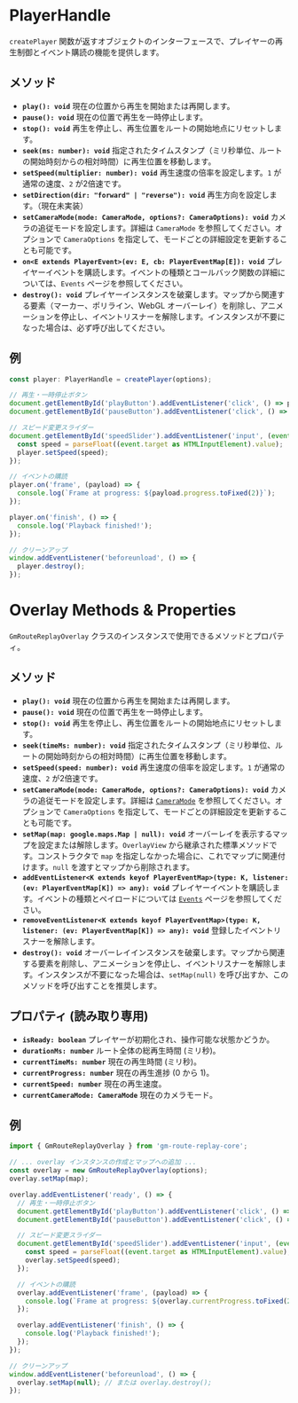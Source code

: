 # PlayerHandle 

`createPlayer` 関数が返すオブジェクトのインターフェースで、プレイヤーの再生制御とイベント購読の機能を提供します。

## メソッド

*   **`play(): void`**
    現在の位置から再生を開始または再開します。
*   **`pause(): void`**
    現在の位置で再生を一時停止します。
*   **`stop(): void`**
    再生を停止し、再生位置をルートの開始地点にリセットします。
*   **`seek(ms: number): void`**
    指定されたタイムスタンプ（ミリ秒単位、ルートの開始時刻からの相対時間）に再生位置を移動します。
*   **`setSpeed(multiplier: number): void`**
    再生速度の倍率を設定します。`1` が通常の速度、`2` が2倍速です。
*   **`setDirection(dir: "forward" | "reverse"): void`**
    再生方向を設定します。（現在未実装）
*   **`setCameraMode(mode: CameraMode, options?: CameraOptions): void`**
    カメラの追従モードを設定します。詳細は `CameraMode` を参照してください。オプションで `CameraOptions` を指定して、モードごとの詳細設定を更新することも可能です。
*   **`on<E extends PlayerEvent>(ev: E, cb: PlayerEventMap[E]): void`**
    プレイヤーイベントを購読します。イベントの種類とコールバック関数の詳細については、`Events` ページを参照してください。
*   **`destroy(): void`**
    プレイヤーインスタンスを破棄します。マップから関連する要素（マーカー、ポリライン、WebGL オーバーレイ）を削除し、アニメーションを停止し、イベントリスナーを解除します。インスタンスが不要になった場合は、必ず呼び出してください。

## 例

```typescript
const player: PlayerHandle = createPlayer(options);

// 再生・一時停止ボタン
document.getElementById('playButton').addEventListener('click', () => player.play());
document.getElementById('pauseButton').addEventListener('click', () => player.pause());

// スピード変更スライダー
document.getElementById('speedSlider').addEventListener('input', (event) => {
  const speed = parseFloat((event.target as HTMLInputElement).value);
  player.setSpeed(speed);
});

// イベントの購読
player.on('frame', (payload) => {
  console.log(`Frame at progress: ${payload.progress.toFixed(2)}`);
});

player.on('finish', () => {
  console.log('Playback finished!');
});

// クリーンアップ
window.addEventListener('beforeunload', () => {
  player.destroy();
});
``` 

# Overlay Methods & Properties

`GmRouteReplayOverlay` クラスのインスタンスで使用できるメソッドとプロパティ。

## メソッド

*   **`play(): void`**
    現在の位置から再生を開始または再開します。
*   **`pause(): void`**
    現在の位置で再生を一時停止します。
*   **`stop(): void`**
    再生を停止し、再生位置をルートの開始地点にリセットします。
*   **`seek(timeMs: number): void`**
    指定されたタイムスタンプ（ミリ秒単位、ルートの開始時刻からの相対時間）に再生位置を移動します。
*   **`setSpeed(speed: number): void`**
    再生速度の倍率を設定します。`1` が通常の速度、`2` が2倍速です。
*   **`setCameraMode(mode: CameraMode, options?: CameraOptions): void`**
    カメラの追従モードを設定します。詳細は [`CameraMode`](./cameraMode.md) を参照してください。オプションで `CameraOptions` を指定して、モードごとの詳細設定を更新することも可能です。
*   **`setMap(map: google.maps.Map | null): void`**
    オーバーレイを表示するマップを設定または解除します。`OverlayView` から継承された標準メソッドです。コンストラクタで `map` を指定しなかった場合に、これでマップに関連付けます。`null` を渡すとマップから削除されます。
*   **`addEventListener<K extends keyof PlayerEventMap>(type: K, listener: (ev: PlayerEventMap[K]) => any): void`**
    プレイヤーイベントを購読します。イベントの種類とペイロードについては [`Events`](./events.md) ページを参照してください。
*   **`removeEventListener<K extends keyof PlayerEventMap>(type: K, listener: (ev: PlayerEventMap[K]) => any): void`**
    登録したイベントリスナーを解除します。
*   **`destroy(): void`**
    オーバーレイインスタンスを破棄します。マップから関連する要素を削除し、アニメーションを停止し、イベントリスナーを解除します。インスタンスが不要になった場合は、`setMap(null)` を呼び出すか、このメソッドを呼び出すことを推奨します。

## プロパティ (読み取り専用)

*   **`isReady: boolean`**
    プレイヤーが初期化され、操作可能な状態かどうか。
*   **`durationMs: number`**
    ルート全体の総再生時間 (ミリ秒)。
*   **`currentTimeMs: number`**
    現在の再生時間 (ミリ秒)。
*   **`currentProgress: number`**
    現在の再生進捗 (0 から 1)。
*   **`currentSpeed: number`**
    現在の再生速度。
*   **`currentCameraMode: CameraMode`**
    現在のカメラモード。

## 例

```typescript
import { GmRouteReplayOverlay } from 'gm-route-replay-core';

// ... overlay インスタンスの作成とマップへの追加 ...
const overlay = new GmRouteReplayOverlay(options);
overlay.setMap(map);

overlay.addEventListener('ready', () => {
  // 再生・一時停止ボタン
  document.getElementById('playButton').addEventListener('click', () => overlay.play());
  document.getElementById('pauseButton').addEventListener('click', () => overlay.pause());

  // スピード変更スライダー
  document.getElementById('speedSlider').addEventListener('input', (event) => {
    const speed = parseFloat((event.target as HTMLInputElement).value);
    overlay.setSpeed(speed);
  });

  // イベントの購読
  overlay.addEventListener('frame', (payload) => {
    console.log(`Frame at progress: ${overlay.currentProgress.toFixed(2)}`); // プロパティも使用可能
  });

  overlay.addEventListener('finish', () => {
    console.log('Playback finished!');
  });
});

// クリーンアップ
window.addEventListener('beforeunload', () => {
  overlay.setMap(null); // または overlay.destroy();
});
``` 